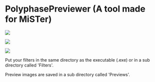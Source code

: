 # PolyphasePreviewer (A tool made for MiSTer)
![](https://i.imgur.com/B1abaZI.png)

![](https://i.imgur.com/rhdxng8.png)

![](https://i.imgur.com/janhI6f.png)

Put your filters in the same directory as the executable (.exe) or in a sub directory called 'Filters'.

Preview images are saved in a sub directory called 'Previews'.
